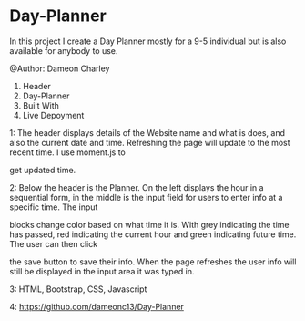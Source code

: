 # Day-Planner


In this project I create a Day Planner mostly for a 9-5 individual but is also available for anybody to use.


@Author: Dameon Charley

1. Header
2. Day-Planner
3. Built With
4. Live Depoyment

 1: The header displays details of the Website name and what is does, and also the current date and time. Refreshing the page will update to the most recent time. I use moment.js to 
 
 get updated time. 

 2: Below the header is the Planner. On the left displays the hour in a sequential form, in the middle is the input field for users to enter info at a specific time. The  input 
 
 blocks change color based on what time it is. With grey indicating the time has passed, red indicating the current hour and green indicating future time. The user can then click 
 
 the save button to save their info. When the page refreshes the user info will still be displayed in the input area it was typed in. 

3: HTML, Bootstrap, CSS, Javascript 

4: https://github.com/dameonc13/Day-Planner

